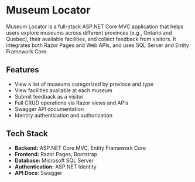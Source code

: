 #  Museum Locator

Museum Locator is a full-stack ASP.NET Core MVC application that helps users explore museums across different provinces (e.g., Ontario and Quebec), their available facilities, and collect feedback from visitors. It integrates both Razor Pages and Web APIs, and uses SQL Server and Entity Framework Core.

## Features

- View a list of museums categorized by province and type
- View facilities available at each museum
- Submit feedback as a visitor
- Full CRUD operations via Razor views and APIs
- Swagger API documentation
- Identity authentication and authorization

##  Tech Stack

- **Backend:** ASP.NET Core MVC, Entity Framework Core
- **Frontend:** Razor Pages, Bootstrap
- **Database:** Microsoft SQL Server
- **Authentication:** ASP.NET Identity
- **API Docs:** Swagger


